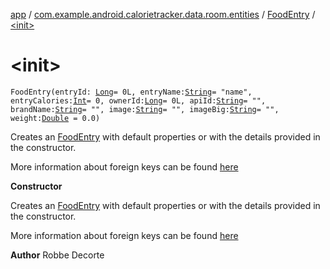 [app](../../index.md) / [com.example.android.calorietracker.data.room.entities](../index.md) / [FoodEntry](index.md) / [&lt;init&gt;](./-init-.md)

# &lt;init&gt;

`FoodEntry(entryId: `[`Long`](https://kotlinlang.org/api/latest/jvm/stdlib/kotlin/-long/index.html)` = 0L, entryName: `[`String`](https://kotlinlang.org/api/latest/jvm/stdlib/kotlin/-string/index.html)` = "name", entryCalories: `[`Int`](https://kotlinlang.org/api/latest/jvm/stdlib/kotlin/-int/index.html)` = 0, ownerId: `[`Long`](https://kotlinlang.org/api/latest/jvm/stdlib/kotlin/-long/index.html)` = 0L, apiId: `[`String`](https://kotlinlang.org/api/latest/jvm/stdlib/kotlin/-string/index.html)` = "", brandName: `[`String`](https://kotlinlang.org/api/latest/jvm/stdlib/kotlin/-string/index.html)` = "", image: `[`String`](https://kotlinlang.org/api/latest/jvm/stdlib/kotlin/-string/index.html)` = "", imageBig: `[`String`](https://kotlinlang.org/api/latest/jvm/stdlib/kotlin/-string/index.html)` = "", weight: `[`Double`](https://kotlinlang.org/api/latest/jvm/stdlib/kotlin/-double/index.html)` = 0.0)`

Creates an [FoodEntry](index.md) with default properties or with the details provided in the constructor.

More information about foreign keys can be found [here](www.medium.com/@tonyowen/room-entity-annotations-379150e1ca82)

**Constructor**

Creates an [FoodEntry](index.md) with default properties or with the details provided in the constructor.




More information about foreign keys can be found [here](www.medium.com/@tonyowen/room-entity-annotations-379150e1ca82)

**Author**
Robbe Decorte

